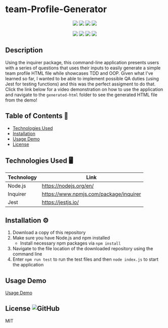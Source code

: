 # team-Profile-Generator

<p align="center">
    <img src="https://img.shields.io/github/repo-size/Dkallen117/team-Profile-Generator" />
    <img src="https://img.shields.io/github/languages/top/Dkallen117/team-Profile-Generator"  />
    <img src="https://img.shields.io/github/issues/Dkallen117/team-Profile-Generator" />
    <img src="https://img.shields.io/github/last-commit/Dkallen117/team-Profile-Generator" >
</p>
  
<p align="center">
    <img src="https://img.shields.io/badge/Javascript-yellow" />
    <img src="https://img.shields.io/badge/Node.js-orange" />
    <img src="https://img.shields.io/badge/Inquirer-blue"  />
    <img src="https://img.shields.io/badge/Jest-green" />
</p>

## Description 

Using the inquirer package, this command-line application presents users with a series of questions that uses their inputs to easily generate a simple team profile HTML file while showcases TDD and OOP. Given what I've learned so far, I wanted to be able to implement possible QA duties (using Jest for testing functions) and this was the perfect assigment to do that. Click the link below for a video demonstration on how to use the application and navigate to the `generated-html` folder to see the generated HTML file from the demo!


## Table of Contents 📖

- [Technologies Used](#technologies-used-%EF%B8%8F)
- [Installation](#installation-%EF%B8%8F)
- [Usage Demo](#usage-demo)
- [License](#license-)

## Technologies Used 🖥️

| Technology  | Link                                    |
| ----------- | --------------------------------------- |
| Node.js     | https://nodejs.org/en/                  |
| Inquirer    | https://www.npmjs.com/package/inquirer  |
| Jest        | https://jestjs.io/                      |



## Installation ⚙️

1. Download a copy of this repository
2. Make sure you have Node.js and npm installed
    - Install necessary npm packages via `npm install`
3. Navigate to the file location of the downloaded repository using the command line
5. Enter `npm run test` to run the test files and then `node index.js` to start the application




## Usage Demo

[Usage Demo](https://drive.google.com/file/d/1qPEnTDbC-3YUiNydS4Si81byDFX4lIE1/view)

## License ![GitHub](https://img.shields.io/badge/License%3A-MIT-green.svg)

MIT
